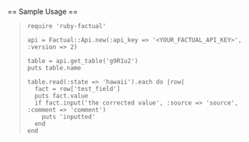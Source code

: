 == Sample Usage ==
>     require 'ruby-factual'
>     
>     api = Factual::Api.new(:api_key => '<YOUR_FACTUAL_API_KEY>', :version => 2)
>     
>     table = api.get_table('g9R1u2')
>     puts table.name
>     
>     table.read(:state => 'hawaii').each do |row|
>       fact = row['test_field']
>       puts fact.value
>       if fact.input('the corrected value', :source => 'source', :comment => 'comment')
>         puts 'inputted'
>       end
>     end
